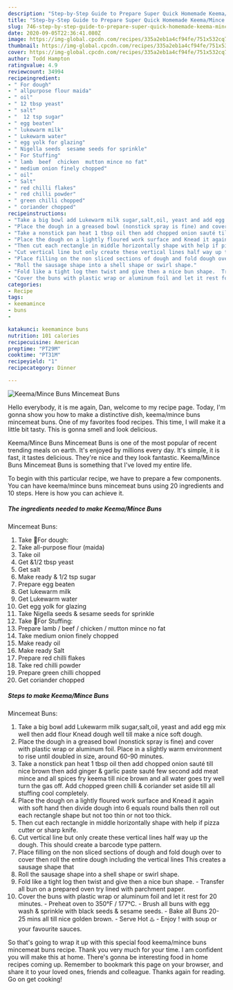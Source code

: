 ```yaml
---
description: "Step-by-Step Guide to Prepare Super Quick Homemade Keema/Mince Buns  Mincemeat Buns"
title: "Step-by-Step Guide to Prepare Super Quick Homemade Keema/Mince Buns  Mincemeat Buns"
slug: 746-step-by-step-guide-to-prepare-super-quick-homemade-keema-mince-buns-mincemeat-buns
date: 2020-09-05T22:36:41.080Z
image: https://img-global.cpcdn.com/recipes/335a2eb1a4cf94fe/751x532cq70/keemamince-buns-mincemeat-buns-recipe-main-photo.jpg
thumbnail: https://img-global.cpcdn.com/recipes/335a2eb1a4cf94fe/751x532cq70/keemamince-buns-mincemeat-buns-recipe-main-photo.jpg
cover: https://img-global.cpcdn.com/recipes/335a2eb1a4cf94fe/751x532cq70/keemamince-buns-mincemeat-buns-recipe-main-photo.jpg
author: Todd Hampton
ratingvalue: 4.9
reviewcount: 34994
recipeingredient:
- " For dough"
- " allpurpose flour maida"
- " oil"
- " 12 tbsp yeast"
- " salt"
- "  12 tsp sugar"
- " egg beaten"
- " lukewarm milk"
- " Lukewarm water"
- " egg yolk for glazing"
- " Nigella seeds  sesame seeds for sprinkle"
- " For Stuffing"
- " lamb  beef  chicken  mutton mince no fat"
- " medium onion finely chopped"
- " oil"
- " Salt"
- " red chilli flakes"
- " red chilli powder"
- " green chilli chopped"
- " coriander chopped"
recipeinstructions:
- "Take a big bowl add Lukewarm milk sugar,salt,oil, yeast and add egg mix well then add flour Knead dough well till make a nice soft dough."
- "Place the dough in a greased bowl (nonstick spray is fine) and cover with plastic wrap or aluminum foil. Place in a slightly warm environment to rise until doubled in size, around 60-90 minutes."
- "Take a nonstick pan heat 1 tbsp oil then add chopped onion sauté till nice brown then add ginger &amp; garlic paste sauté few second add meat mince and all spices fry keema till nice brown and all water goes try well turn the gas off. Add chopped green chilli &amp; coriander set aside till all stuffing cool completely."
- "Place the dough on a lightly floured work surface and Knead it again with soft hand then divide dough into 6 equals round balls then roll out each rectangle shape but not too thin or not too thick."
- "Then cut each rectangle in middle horizontally shape with help if pizza cutter or sharp knife."
- "Cut vertical line but only create these vertical lines half way up the dough. This should create a barcode type pattern."
- "Place filling on the non sliced sections of dough and fold dough over to cover then roll the entire dough including the vertical lines This creates a sausage shape that"
- "Roll the sausage shape into a shell shape or swirl shape."
- "Fold like a tight log then twist and give then a nice bun shape.  Transfer all bun on a prepared oven try lined with parchment paper."
- "Cover the buns with plastic wrap or aluminum foil and let it rest for 20 minutes. Preheat oven to 350°F / 177°C. Brush all buns with egg wash &amp; sprinkle with black seeds &amp; sesame seeds.  Bake all Buns 20-25 mins all till nice golden brown.  Serve Hot ♨️ Enjoy ! with soup or your favourite sauces."
categories:
- Recipe
tags:
- keemamince
- buns
- 

katakunci: keemamince buns  
nutrition: 101 calories
recipecuisine: American
preptime: "PT29M"
cooktime: "PT31M"
recipeyield: "1"
recipecategory: Dinner

---
```



![Keema/Mince Buns 
Mincemeat Buns](https://img-global.cpcdn.com/recipes/335a2eb1a4cf94fe/751x532cq70/keemamince-buns-mincemeat-buns-recipe-main-photo.jpg)

Hello everybody, it is me again, Dan, welcome to my recipe page. Today, I'm gonna show you how to make a distinctive dish, keema/mince buns 
mincemeat buns. One of my favorites food recipes. This time, I will make it a little bit tasty. This is gonna smell and look delicious.

Keema/Mince Buns 
Mincemeat Buns is one of the most popular of recent trending meals on earth. It's enjoyed by millions every day. It's simple, it is fast, it tastes delicious. They're nice and they look fantastic. Keema/Mince Buns 
Mincemeat Buns is something that I've loved my entire life.




To begin with this particular recipe, we have to prepare a few components. You can have keema/mince buns 
mincemeat buns using 20 ingredients and 10 steps. Here is how you can achieve it.

<!--inarticleads1-->

##### The ingredients needed to make Keema/Mince Buns 
Mincemeat Buns:

1. Take  🌻For dough:
1. Take  all-purpose flour (maida)
1. Take  oil
1. Get  &amp;1/2 tbsp yeast
1. Get  salt
1. Make ready  &amp; 1/2 tsp sugar
1. Prepare  egg beaten
1. Get  lukewarm milk
1. Get  Lukewarm water
1. Get  egg yolk for glazing
1. Take  Nigella seeds &amp; sesame seeds for sprinkle
1. Take  🌻For Stuffing:
1. Prepare  lamb / beef / chicken / mutton mince no fat
1. Take  medium onion finely chopped
1. Make ready  oil
1. Make ready  Salt
1. Prepare  red chilli flakes
1. Take  red chilli powder
1. Prepare  green chilli chopped
1. Get  coriander chopped




<!--inarticleads2-->

##### Steps to make Keema/Mince Buns 
Mincemeat Buns:

1. Take a big bowl add Lukewarm milk sugar,salt,oil, yeast and add egg mix well then add flour Knead dough well till make a nice soft dough.
1. Place the dough in a greased bowl (nonstick spray is fine) and cover with plastic wrap or aluminum foil. Place in a slightly warm environment to rise until doubled in size, around 60-90 minutes.
1. Take a nonstick pan heat 1 tbsp oil then add chopped onion sauté till nice brown then add ginger &amp; garlic paste sauté few second add meat mince and all spices fry keema till nice brown and all water goes try well turn the gas off. Add chopped green chilli &amp; coriander set aside till all stuffing cool completely.
1. Place the dough on a lightly floured work surface and Knead it again with soft hand then divide dough into 6 equals round balls then roll out each rectangle shape but not too thin or not too thick.
1. Then cut each rectangle in middle horizontally shape with help if pizza cutter or sharp knife.
1. Cut vertical line but only create these vertical lines half way up the dough. This should create a barcode type pattern.
1. Place filling on the non sliced sections of dough and fold dough over to cover then roll the entire dough including the vertical lines This creates a sausage shape that
1. Roll the sausage shape into a shell shape or swirl shape.
1. Fold like a tight log then twist and give then a nice bun shape.  - Transfer all bun on a prepared oven try lined with parchment paper.
1. Cover the buns with plastic wrap or aluminum foil and let it rest for 20 minutes. - Preheat oven to 350°F / 177°C. - Brush all buns with egg wash &amp; sprinkle with black seeds &amp; sesame seeds.  - Bake all Buns 20-25 mins all till nice golden brown.  - Serve Hot ♨️ - Enjoy ! with soup or your favourite sauces.




So that's going to wrap it up with this special food keema/mince buns 
mincemeat buns recipe. Thank you very much for your time. I am confident you will make this at home. There's gonna be interesting food in home recipes coming up. Remember to bookmark this page on your browser, and share it to your loved ones, friends and colleague. Thanks again for reading. Go on get cooking!
